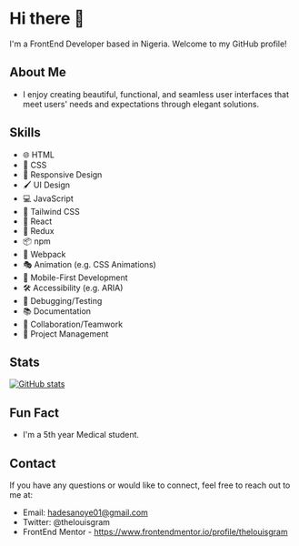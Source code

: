 # Hi there 👋

I'm a FrontEnd Developer based in Nigeria. Welcome to my GitHub profile!

## About Me

- I enjoy creating beautiful, functional, and seamless user interfaces that meet users' needs and expectations through elegant solutions.

## Skills

- 🌐 HTML
- 🎨 CSS
- 📐 Responsive Design
- 🖌️ UI Design
- 💻 JavaScript
- 💨 Tailwind CSS
- 🧪  React
- 🔄 Redux
- 📦 npm
- 🚀 Webpack
- 🎭 Animation (e.g. CSS Animations)
- 📱 Mobile-First Development
- 🛠️ Accessibility (e.g. ARIA)
- 🔧 Debugging/Testing
- 📚 Documentation
- 🤝 Collaboration/Teamwork
- 🚀 Project Management

## Stats

[![GitHub stats](https://github-readme-stats.vercel.app/api?username=thelouisgram&show_icons=true&count_private=true&theme=dark)](https://github.com/thelouisgram)

## Fun Fact

- I'm a 5th year Medical student.

## Contact
If you have any questions or would like to connect, feel free to reach out to me at:

- Email: hadesanoye01@gmail.com
- Twitter: @thelouisgram
- FrontEnd Mentor - https://www.frontendmentor.io/profile/thelouisgram
